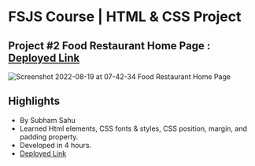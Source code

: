 # FSJS Course | HTML & CSS Project

##  Project #2 Food Restaurant Home Page : [Deployed Link](https://sprightly-paletas-044568.netlify.app/)
![Screenshot 2022-08-19 at 07-42-34 Food Restaurant Home Page](https://user-images.githubusercontent.com/43786036/185527630-54758b78-968a-462b-b45a-7f0337fb821e.png)

## Highlights
- By Subham Sahu
- Learned Html elements, CSS fonts & styles, CSS position, margin, and padding property.
- Developed in 4 hours.
- [Deployed Link](https://sprightly-paletas-044568.netlify.app/)
